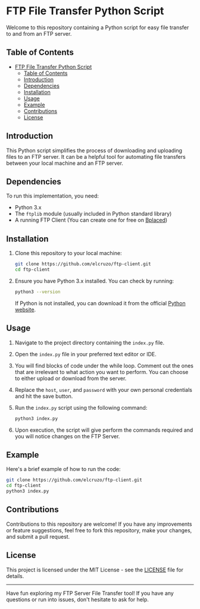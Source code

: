 # FTP File Transfer Python Script

Welcome to this repository containing a Python script for easy file transfer to and from an FTP server.

## Table of Contents

- [FTP File Transfer Python Script](#ftp-file-transfer-python-script)
  - [Table of Contents](#table-of-contents)
  - [Introduction](#introduction)
  - [Dependencies](#dependencies)
  - [Installation](#installation)
  - [Usage](#usage)
  - [Example](#example)
  - [Contributions](#contributions)
  - [License](#license)

## Introduction

This Python script simplifies the process of downloading and uploading files to an FTP server. It can be a helpful tool for automating file transfers between your local machine and an FTP server.

## Dependencies

To run this implementation, you need:

- Python 3.x
- The `ftplib` module (usually included in Python standard library)
- A running FTP Client (You can create one for free on [Bplaced](bplaced.net))

## Installation

1. Clone this repository to your local machine:

   ```bash
   git clone https://github.com/elcruzo/ftp-client.git
   cd ftp-client
   ```

2. Ensure you have Python 3.x installed. You can check by running:

   ```bash
   python3 --version
   ```

   If Python is not installed, you can download it from the official [Python website](https://www.python.org/downloads/).

## Usage

1. Navigate to the project directory containing the `index.py` file.

2. Open the `index.py` file in your preferred text editor or IDE.

3. You will find blocks of code under the while loop. Comment out the ones that are irrelevant to what action you want to perform. You can choose to either upload or download from the server.

4. Replace the `host`, `user`, and `password` with your own personal credentials and hit the save button.

5. Run the `index.py` script using the following command:

   ```bash
   python3 index.py
   ```

6. Upon execution, the script will give perform the commands required and you will notice changes on the FTP Server.

## Example

Here's a brief example of how to run the code:

```bash
git clone https://github.com/elcruzo/ftp-client.git
cd ftp-client
python3 index.py
```

## Contributions

Contributions to this repository are welcome! If you have any improvements or feature suggestions, feel free to fork this repository, make your changes, and submit a pull request.

## License

This project is licensed under the MIT License - see the [LICENSE](LICENSE) file for details.

---

Have fun exploring my FTP Server File Transfer tool! If you have any questions or run into issues, don't hesitate to ask for help.
